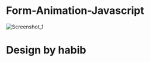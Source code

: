 # Form-Animation-Javascript
![Screenshot_1](https://user-images.githubusercontent.com/71895811/126029283-9f682d2b-f275-4375-81c4-8ec7808e1e20.png)
# Design by habib
